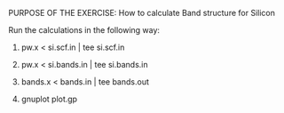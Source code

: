 PURPOSE OF THE EXERCISE:
How to calculate Band structure for Silicon

 Run the calculations in the following way:

  1. pw.x < si.scf.in | tee si.scf.in

  2. pw.x < si.bands.in | tee si.bands.in

  3. bands.x < bands.in | tee bands.out

  4. gnuplot plot.gp









